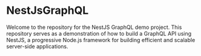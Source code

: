 # NestJsGraphQL
Welcome to the repository for the NestJS GraphQL demo project. This repository serves as a demonstration of how to build a GraphQL API using NestJS, a progressive Node.js framework for building efficient and scalable server-side applications.
